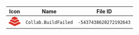| Icon | Name | File ID |
| ---  | ---  | ---     |
| ![](Collab.BuildFailed.png) | `Collab.BuildFailed` | `-5437438620272192643` |
